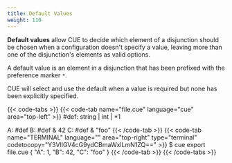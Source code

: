 ```yaml
---
title: Default Values
weight: 110
---
```


**Default values** allow CUE to decide which element of a disjunction should be
chosen when a configuration doesn't specify a value, leaving more than one of
the disjunction's elements as valid options.

A default value is an element in a disjunction that has been prefixed with the
preference marker `*`.

CUE will select and use the default when a value is required but none has been
explicitly specified.

<!--more-->

{{< code-tabs >}}
{{< code-tab name="file.cue" language="cue" area="top-left" >}}
#def: string | int | *1

A: #def
B: #def & 42
C: #def & "foo"
{{< /code-tab >}}
{{< code-tab name="TERMINAL" language="" area="top-right" type="terminal" codetocopy="Y3VlIGV4cG9ydCBmaWxlLmN1ZQ==" >}}
$ cue export file.cue
{
    "A": 1,
    "B": 42,
    "C": "foo"
}
{{< /code-tab >}}
{{< /code-tabs >}}
